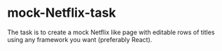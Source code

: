 # mock-Netflix-task
The task is to create a mock Netflix like page with editable rows of titles using any framework you want (preferably React).
